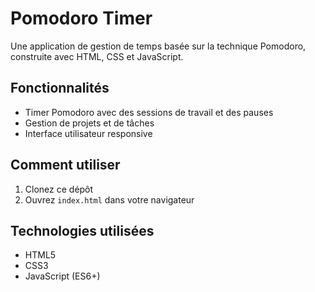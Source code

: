 # Pomodoro Timer

Une application de gestion de temps basée sur la technique Pomodoro, construite avec HTML, CSS et JavaScript.

## Fonctionnalités

- Timer Pomodoro avec des sessions de travail et des pauses
- Gestion de projets et de tâches
- Interface utilisateur responsive

## Comment utiliser

1. Clonez ce dépôt
2. Ouvrez `index.html` dans votre navigateur

## Technologies utilisées

- HTML5
- CSS3
- JavaScript (ES6+)